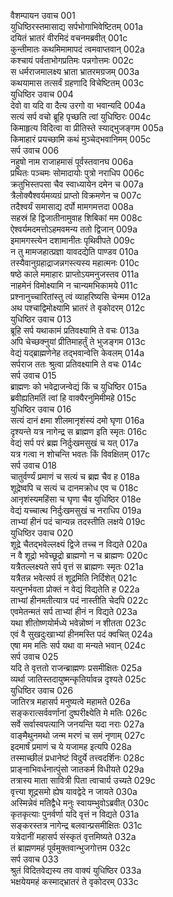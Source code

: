 वैशम्पायन उवाच	001  
युधिष्ठिरस्तमासाद्य सर्पभोगाभिवेष्टितम्	001a  
दयितं भ्रातरं वीरमिदं वचनमब्रवीत्	001c  
कुन्तीमातः कथमिमामापदं त्वमवाप्तवान्	002a  
कश्चायं पर्वताभोगप्रतिमः पन्नगोत्तमः	002c  
स धर्मराजमालक्ष्य भ्राता भ्रातरमग्रजम्	003a  
कथयामास तत्सर्वं ग्रहणादि विचेष्टितम्	003c  
युधिष्ठिर उवाच	004  
देवो वा यदि वा दैत्य उरगो वा भवान्यदि	004a  
सत्यं सर्प वचो ब्रूहि पृच्छति त्वां युधिष्ठिरः	004c  
किमाहृत्य विदित्वा वा प्रीतिस्ते स्याद्भुजङ्गम	005a  
किमाहारं प्रयच्छामि कथं मुञ्चेद्भवानिमम्	005c  
सर्प उवाच	006  
नहुषो नाम राजाहमासं पूर्वस्तवानघ	006a  
प्रथितः पञ्चमः सोमादायोः पुत्रो नराधिप	006c  
क्रतुभिस्तपसा चैव स्वाध्यायेन दमेन च	007a  
त्रैलोक्यैश्वर्यमव्यग्रं प्राप्तो विक्रमणेन च	007c  
तदैश्वर्यं समासाद्य दर्पो मामगमत्तदा	008a  
सहस्रं हि द्विजातीनामुवाह शिबिकां मम	008c  
ऐश्वर्यमदमत्तोऽहमवमन्य ततो द्विजान्	009a  
इमामगस्त्येन दशामानीतः पृथिवीपते	009c  
न तु मामजहात्प्रज्ञा यावदद्येति पाण्डव	010a  
तस्यैवानुग्रहाद्राजन्नगस्त्यस्य महात्मनः	010c  
षष्ठे काले ममाहारः प्राप्तोऽयमनुजस्तव	011a  
नाहमेनं विमोक्ष्यामि न चान्यमभिकामये	011c  
प्रश्नानुच्चारितांस्तु त्वं व्याहरिष्यसि चेन्मम	012a  
अथ पश्चाद्विमोक्ष्यामि भ्रातरं ते वृकोदरम्	012c  
युधिष्ठिर उवाच	013  
ब्रूहि सर्प यथाकामं प्रतिवक्ष्यामि ते वचः	013a  
अपि चेच्छक्नुयां प्रीतिमाहर्तुं ते भुजङ्गम	013c  
वेद्यं यद्ब्राह्मणेनेह तद्भवान्वेत्ति केवलम्	014a  
सर्पराज ततः श्रुत्वा प्रतिवक्ष्यामि ते वचः	014c  
सर्प उवाच	015  
ब्राह्मणः को भवेद्राजन्वेद्यं किं च युधिष्ठिर	015a  
ब्रवीह्यतिमतिं त्वां हि वाक्यैरनुमिमीमहे	015c  
युधिष्ठिर उवाच	016  
सत्यं दानं क्षमा शीलमानृशंस्यं दमो घृणा	016a  
दृश्यन्ते यत्र नागेन्द्र स ब्राह्मण इति स्मृतः	016c  
वेद्यं सर्प परं ब्रह्म निर्दुःखमसुखं च यत्	017a  
यत्र गत्वा न शोचन्ति भवतः किं विवक्षितम्	017c  
सर्प उवाच	018  
चातुर्वर्ण्यं प्रमाणं च सत्यं च ब्रह्म चैव ह	018a  
शूद्रेष्वपि च सत्यं च दानमक्रोध एव च	018c  
आनृशंस्यमहिंसा च घृणा चैव युधिष्ठिर	018e  
वेद्यं यच्चात्थ निर्दुःखमसुखं च नराधिप	019a  
ताभ्यां हीनं पदं चान्यन्न तदस्तीति लक्षये	019c  
युधिष्ठिर उवाच	020  
शूद्रे चैतद्भवेल्लक्ष्यं द्विजे तच्च न विद्यते	020a  
न वै शूद्रो भवेच्छूद्रो ब्राह्मणो न च ब्राह्मणः	020c  
यत्रैतल्लक्ष्यते सर्प वृत्तं स ब्राह्मणः स्मृतः	021a  
यत्रैतन्न भवेत्सर्प तं शूद्रमिति निर्दिशेत्	021c  
यत्पुनर्भवता प्रोक्तं न वेद्यं विद्यतेति ह	022a  
ताभ्यां हीनमतीत्यात्र पदं नास्तीति चेदपि	022c  
एवमेतन्मतं सर्प ताभ्यां हीनं न विद्यते	023a  
यथा शीतोष्णयोर्मध्ये भवेन्नोष्णं न शीतता	023c  
एवं वै सुखदुःखाभ्यां हीनमस्ति पदं क्वचित्	024a  
एषा मम मतिः सर्प यथा वा मन्यते भवान्	024c  
सर्प उवाच	025  
यदि ते वृत्ततो राजन्ब्राह्मणः प्रसमीक्षितः	025a  
व्यर्था जातिस्तदायुष्मन्कृतिर्यावन्न दृश्यते	025c  
युधिष्ठिर उवाच	026  
जातिरत्र महासर्प मनुष्यत्वे महामते	026a  
सङ्करात्सर्ववर्णानां दुष्परीक्ष्येति मे मतिः	026c  
सर्वे सर्वास्वपत्यानि जनयन्ति यदा नराः	027a  
वाङ्मैथुनमथो जन्म मरणं च समं नृणाम्	027c  
इदमार्षं प्रमाणं च ये यजामह इत्यपि	028a  
तस्माच्छीलं प्रधानेष्टं विदुर्ये तत्त्वदर्शिनः	028c  
प्राङ्नाभिवर्धनात्पुंसो जातकर्म विधीयते	029a  
तत्रास्य माता सावित्री पिता त्वाचार्य उच्यते	029c  
वृत्त्या शूद्रसमो ह्येष यावद्वेदे न जायते	030a  
अस्मिन्नेवं मतिद्वैधे मनुः स्वायम्भुवोऽब्रवीत्	030c  
कृतकृत्याः पुनर्वर्णा यदि वृत्तं न विद्यते	031a  
सङ्करस्तत्र नागेन्द्र बलवान्प्रसमीक्षितः	031c  
यत्रेदानीं महासर्प संस्कृतं वृत्तमिष्यते	032a  
तं ब्राह्मणमहं पूर्वमुक्तवान्भुजगोत्तम	032c  
सर्प उवाच	033  
श्रुतं विदितवेद्यस्य तव वाक्यं युधिष्ठिर	033a  
भक्षयेयमहं कस्माद्भ्रातरं ते वृकोदरम्	033c  
